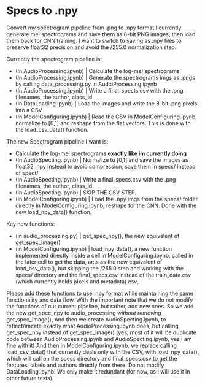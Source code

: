 # Specs to .npy

Convert my spectrogram pipeline from .png to .npy format
I currently generate mel spectrograms and save them as 8-bit PNG images, then load them back for CNN training. I want to switch to saving as .npy files to preserve float32 precision and avoid the /255.0 normalization step.

Currently the spectrogram pipeline is:
- (In AudioProcessing.ipynb) | Calculate the log-mel spectrograms
- (In AudioProcessing.ipynb) | Generate the spectrograms imgs as .pngs by calling data_processing.py in AudioProcessing.ipynb
- (In AudioProcessing.ipynb) | Write a final_spects.csv with the .png filenames, the author, class_id
- (In DataLoading.ipynb) | Load the images and write the 8-bit .png pixels into a CSV
- (In ModelConfiguring.ipynb) | Read the CSV in ModelConfiguring.ipynb, normalize to [0,1] and reshape from the flat vectors. This is done with the load_csv_data() function.

The new Spectrogram pipeline I want is:
- Calculate the log-mel spectrograms **exactly like im currently doing**
- (In AudioSpecting.ipynb) | Normalize to [0,1] and save the images as float32 .npy instead to avoid compression, save them in specs/ instead of spect/
- (In AudioSpecting.ipynb) | Write a final_specs.csv with the .png filenames, the author, class_id
- (In AudioSpecting.ipynb) | SKIP THE CSV STEP.
- (In ModelConfiguring.ipynb) | Load the .npy imgs from the specs/ folder directly in ModelConfiguring.ipynb, reshape for the CNN. Done with the new load_npy_data() function.

Key new functions:
- (in audio_processing.py) | get_spec_npy(), the new equivalent of get_spec_image()
- (in ModelConfiguring.ipynb) | load_npy_data(), a new function implemented directly inside a cell in ModelConfiguring.ipynb, called in the later cell to get the data, acts as the new equivalent of load_csv_data(), but skipping the /255.0 step and working with the specs/ directory and the final_specs.csv instead of the train_data.csv (which currently holds pixels and metadata).csv,

Please add these functions to use .npy format while maintaining the same functionality and data flow.
With the important note that we do not modify the functions of our current pipeline, but rather, add new ones.
So we add the new get_spec_npy to audio_processing _without removing_ get_spec_image(),
And then we create AudioSpecting.ipynb, to reflect/imitate exactly what AudioProcessing.ipynb does, but calling get_spec_npy instead of get_spec_image() (yes, most of it will be duplicate code between AudioProcessing.ipynb and AudioSpecting.ipynb, yes I am fine with it)
And then in ModelConfiguring.ipynb, we replace calling load_csv_data() that currently deals only with the CSV, with load_npy_data(), which will call on the specs directory and final_specs.csv to get the features, labels and authors directly from there.
Do not modify DataLoading.ipynb! We only make it redundant (for now, as I will use it in other future tests).
